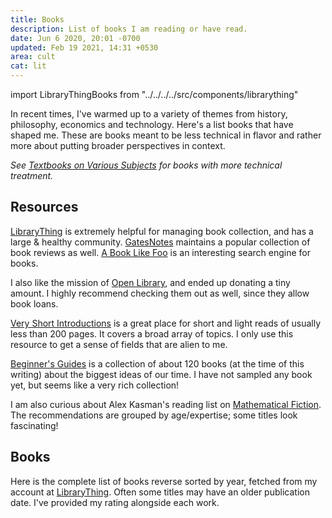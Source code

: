 ```yaml
---
title: Books
description: List of books I am reading or have read.
date: Jun 6 2020, 20:01 -0700
updated: Feb 19 2021, 14:31 +0530
area: cult
cat: lit
---
```


import LibraryThingBooks from "../../../../src/components/librarything"

In recent times, I've warmed up to a variety of themes from history, philosophy,
economics and technology. Here's a list books that have shaped me. These are
books meant to be less technical in flavor and rather more about putting broader
perspectives in context.

_See [Textbooks on Various Subjects](/kb/textbooks-on-various-subjects) for
books with more technical treatment._

## Resources

[LibraryThing](https://www.librarything.com/) is extremely helpful for managing book collection, and has a large & healthy community.
[GatesNotes](https://www.gatesnotes.com/Books) maintains a popular collection of
book reviews as well. [A Book Like Foo](https://abooklikefoo.com) is an interesting
search engine for books.

I also like the mission of [Open Library](https://openlibrary.org), and ended up donating a tiny amount. I highly recommend checking them out as well, since they allow book loans.

[Very Short Introductions](https://www.veryshortintroductions.com) is a great
place for short and light reads of usually less than 200 pages. It covers a
broad array of topics. I only use this resource to get a sense of fields that
are alien to me.

[Beginner's Guides](https://oneworld-publications.com/beginners-guides.html)
is a collection of about 120 books (at the time of this writing) about the biggest
ideas of our time. I have not sampled any book yet, but seems like a very rich collection!

I am also curious about Alex Kasman's reading list on [Mathematical Fiction](http://kasmana.people.cofc.edu/MATHFICT/readinglists.php). The recommendations are grouped by age/expertise; some titles look fascinating!

## Books

Here is the complete list of books reverse sorted by year, fetched from my account at [LibraryThing](https://wiki.librarything.com/index.php/LibraryThing_JSON_Books_API). Often some titles
may have an older publication date. I've provided my rating alongside each work.

<LibraryThingBooks />
